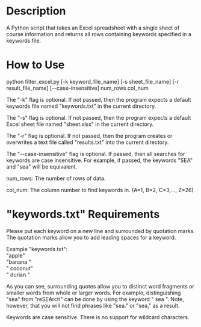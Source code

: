 # Description
A Python script that takes an Excel spreadsheet with a single sheet of course
information and returns all rows containing keywords specified in a keywords file.

# How to Use
python filter\_excel.py [-k keyword\_file\_name]
                        [-s sheet\_file\_name]
                        [-r result\_file\_name]
                        [\-\-case-insensitive]
                        num\_rows
                        col\_num

The "-k" flag is optional. If not passed, then the program expects a default
keywords file named "keywords.txt" in the current directory.

The "-s" flag is optional. If not passed, then the program expects a default
Excel sheet file named "sheet.xlsx" in the current directory.

The "-r" flag is optional. If not passed, then the program creates or
overwrites a text file called "results.txt" into the current directory.

The "--case-insensitive" flag is optional. If passed, then all searches for
keywords are case insensitive. For example, if passed, the keywords "SEA" and
"sea" will be equivalent.

num\_rows: The number of rows of data.

col\_num: The column number to find keywords in. (A=1, B=2, C=3,..., Z=26)

# "keywords.txt" Requirements
Please put each keyword on a new line and surrounded by quotation marks. The
quotation marks allow you to add leading spaces for a keyword.

Example "keywords.txt":  
"apple"  
"banana "  
" coconut"  
" durian "  

As you can see, surrounding quotes allow you to distinct word fragments
or smaller words from whole or larger words. For example, distinguishing
"sea" from "reSEArch" can be done by using the keyword " sea ". Note,
however, that you will not find phrases like "sea." or "sea," as a result.

Keywords are case sensitive. There is no support for wildcard characters.
